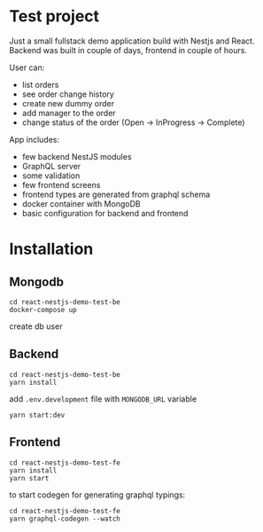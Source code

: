 # Test project

Just a small fullstack demo application build with Nestjs and React. Backend was built in couple of days, frontend in couple of hours.

User can:  
- list orders
- see order change history
- create new dummy order
- add manager to the order
- change status of the order (Open -> InProgress -> Complete)

App includes:
- few backend NestJS modules
- GraphQL server
- some validation
- few frontend screens
- frontend types are generated from graphql schema
- docker container with MongoDB
- basic configuration for backend and frontend

# Installation

## Mongodb

```
cd react-nestjs-demo-test-be
docker-compose up
```

create db user

## Backend

```
cd react-nestjs-demo-test-be
yarn install
```

add `.env.development` file with `MONGODB_URL` variable

```
yarn start:dev
```

## Frontend

```
cd react-nestjs-demo-test-fe
yarn install
yarn start
```

to start codegen for generating graphql typings:

```
cd react-nestjs-demo-test-fe
yarn graphql-codegen --watch
```
